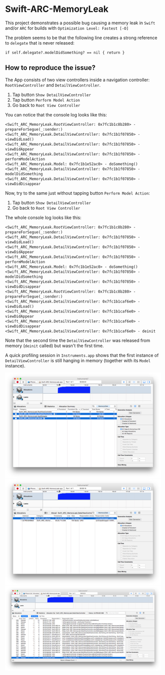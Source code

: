 # Swift-ARC-MemoryLeak
This project demonstrates a possible bug causing a memory leak in `Swift` and/or `ARC` for builds with `Optimization Level: Fastest [-O]`

The problem seems to be that the following line creates a strong reference to `delegate` that is never released:

```
if self.delegate?.modelDidSomething? == nil { return }
``` 

## How to reproduce the issue?

The App consists of two view controllers inside a navigation controller: `RootViewController` and `DetailViewController`.

1) Tap button `Show DetailViewController`
2) Tap button `Perform Model Action`
3) Go back to `Root View Controller`

You can notice that the console log looks like this:

```
<Swift_ARC_MemoryLeak.RootViewController: 0x7fc1b1c8b280> - prepareForSegue(_:sender:)
<Swift_ARC_MemoryLeak.DetailViewController: 0x7fc1b1f07850> - viewDidLoad()
<Swift_ARC_MemoryLeak.DetailViewController: 0x7fc1b1f07850> - viewDidAppear
<Swift_ARC_MemoryLeak.DetailViewController: 0x7fc1b1f07850> - performModelAction
<Swift_ARC_MemoryLeak.Model: 0x7fc1b1e52ac0> - doSomething()
<Swift_ARC_MemoryLeak.DetailViewController: 0x7fc1b1f07850> - modelDidSomething
<Swift_ARC_MemoryLeak.DetailViewController: 0x7fc1b1f07850> - viewDidDisappear
```

Now, try to the same just without tapping button `Perform Model Action`:

1) Tap button `Show DetailViewController`
2) Go back to `Root View Controller`

The whole console log looks like this:

```
<Swift_ARC_MemoryLeak.RootViewController: 0x7fc1b1c8b280> - prepareForSegue(_:sender:)
<Swift_ARC_MemoryLeak.DetailViewController: 0x7fc1b1f07850> - viewDidLoad()
<Swift_ARC_MemoryLeak.DetailViewController: 0x7fc1b1f07850> - viewDidAppear
<Swift_ARC_MemoryLeak.DetailViewController: 0x7fc1b1f07850> - performModelAction
<Swift_ARC_MemoryLeak.Model: 0x7fc1b1e52ac0> - doSomething()
<Swift_ARC_MemoryLeak.DetailViewController: 0x7fc1b1f07850> - modelDidSomething
<Swift_ARC_MemoryLeak.DetailViewController: 0x7fc1b1f07850> - viewDidDisappear
<Swift_ARC_MemoryLeak.RootViewController: 0x7fc1b1c8b280> - prepareForSegue(_:sender:)
<Swift_ARC_MemoryLeak.DetailViewController: 0x7fc1b1caf6e0> - viewDidLoad()
<Swift_ARC_MemoryLeak.DetailViewController: 0x7fc1b1caf6e0> - viewDidAppear
<Swift_ARC_MemoryLeak.DetailViewController: 0x7fc1b1caf6e0> - viewDidDisappear
<Swift_ARC_MemoryLeak.DetailViewController: 0x7fc1b1caf6e0> - deinit
```

Note that the second time the `DetailViewController` was released from memory (`deinit` called) but wasn't the first time.

A quick profiling session in `Instruments.app` shows that the first instance of `DetailViewController` is still hanging in memory (together with its `Model` instance).

![alt text](https://github.com/tomaskraina/Swift-ARC-MemoryLeak/raw/master/InstrumentsScreenshot1.png "")
![alt text](https://github.com/tomaskraina/Swift-ARC-MemoryLeak/raw/master/InstrumentsScreenshot2.png "")
![alt text](https://github.com/tomaskraina/Swift-ARC-MemoryLeak/raw/master/InstrumentsScreenshot3.png "")

